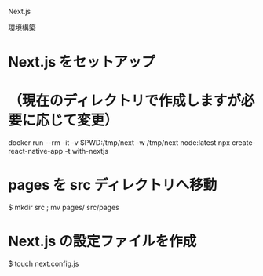 Next.js

環境構築
# Next.js をセットアップ
# （現在のディレクトリで作成しますが必要に応じて変更）
docker run --rm -it -v $PWD:/tmp/next -w /tmp/next node:latest npx create-react-native-app -t with-nextjs

# pages を src ディレクトリへ移動
$ mkdir src ; mv pages/ src/pages

# Next.js の設定ファイルを作成
$ touch next.config.js